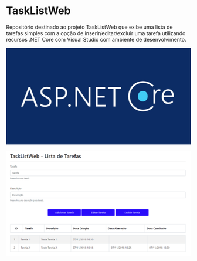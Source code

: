 # TaskListWeb
Repositório destinado ao projeto TaskListWeb que exibe uma lista de tarefas simples com a opção de inserir/editar/excluir uma tarefa utilizando recursos .NET Core com Visual Studio com ambiente de desenvolvimento.

![](images/ASPPS.jpg?raw=true)

![](images/Figura-01.png?raw=true)
